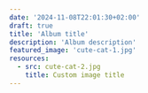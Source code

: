 ```yaml
---
date: '2024-11-08T22:01:30+02:00'
draft: true
title: 'Album title'
description: 'Album description'
featured_image: 'cute-cat-1.jpg'
resources:
  - src: cute-cat-2.jpg
    title: Custom image title
---
```

